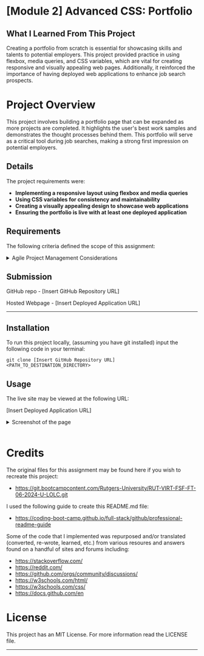 # [Module 2] Advanced CSS: Portfolio

## What I Learned From This Project
Creating a portfolio from scratch is essential for showcasing skills and talents to potential employers. This project provided practice in using flexbox, media queries, and CSS variables, which are vital for creating responsive and visually appealing web pages. Additionally, it reinforced the importance of having deployed web applications to enhance job search prospects.

# Project Overview
This project involves building a portfolio page that can be expanded as more projects are completed. It highlights the user's best work samples and demonstrates the thought processes behind them. This portfolio will serve as a critical tool during job searches, making a strong first impression on potential employers.

## Details
The project requirements were:

- **Implementing a responsive layout using flexbox and media queries**
- **Using CSS variables for consistency and maintainability**
- **Creating a visually appealing design to showcase web applications**
- **Ensuring the portfolio is live with at least one deployed application**

## Requirements

The following criteria defined the scope of this assignment:

<details>
  <summary>Agile Project Management Considerations</summary>

### 1. User Story:

    AS AN employer
    I WANT to view a potential employee's deployed portfolio of work samples
    SO THAT I can review samples of their work and assess whether they're a good candidate for an open position

### 2. Acceptance Criteria:

    GIVEN I need to sample a potential employee's previous work
    WHEN I load their portfolio
    THEN I am presented with the developer's name, a recent photo or avatar, and links to sections about them, their work, and how to contact them
    WHEN I click one of the links in the navigation
    THEN the UI scrolls to the corresponding section
    WHEN I am presented with the developer's work
    THEN I am presented with a section containing titled images of the developer's applications
    WHEN I click on an image in the portfolio
    THEN I am taken to that deployed application
    WHEN I resize the page or view the site on various screens and devices
    THEN I am presented with a responsive layout that adapts to my viewport

### 3. Mockup:

    The following animation shows the web application's appearance and functionality:

<details>
  <summary>Provided Mockup Screenshot</summary>

![Alt text](./assets/images/02-advanced-css-homework-demo.gif)
  
</details>
    

### 4. Instructions for Submission:

    You are required to submit BOTH of the following for review:

    - The URL of the deployed application.
    - The URL of the GitHub repository that contains your code. Give the repository a unique name and include a README file that describes the project.

</details>

## Submission
GitHub repo
    - [Insert GitHub Repository URL]

Hosted Webpage
    - [Insert Deployed Application URL]

---

## Installation
To run this project locally, (assuming you have git installed) input the following code in your terminal:

`git clone [Insert GitHub Repository URL] <PATH_TO_DESTINATION_DIRECTORY>`

## Usage
The live site may be viewed at the following URL:

[Insert Deployed Application URL]

<details>
  <summary>Screenshot of the page</summary>

![Alt text](./assets/images/01-html-css-git-homework-demo.png)

</details>
&nbsp;

# Credits
The original files for this assignment may be found here if you wish to recreate this project:
- https://git.bootcampcontent.com/Rutgers-University/RUT-VIRT-FSF-FT-06-2024-U-LOLC.git

I used the following guide to create this README.md file:
- https://coding-boot-camp.github.io/full-stack/github/professional-readme-guide

Some of the code that I implemented was repurposed and/or translated (converted, re-wrote, learned, etc.) from various resoures and answers found on a handful of sites and forums including:

- https://stackoverflow.com/
- https://reddit.com/
- https://github.com/orgs/community/discussions/
- https://w3schools.com/html/
- https://w3schools.com/css/
- https://docs.github.com/en

# License
This project has an MIT License. For more information read the LICENSE file.

---
